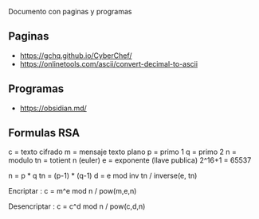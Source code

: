 Documento con paginas y programas

## Paginas

- https://gchq.github.io/CyberChef/
- https://onlinetools.com/ascii/convert-decimal-to-ascii

## Programas
- https://obsidian.md/

## Formulas RSA

c = texto cifrado
m = mensaje texto plano
p = primo 1
q = primo 2
n = modulo
tn = totient n (euler)
e = exponente (llave publica) 2^16+1 = 65537

n = p * q
tn = (p-1) * (q-1)
d = e mod inv tn  /  inverse(e, tn)

Encriptar          : c = m^e mod n    /  pow(m,e,n)

Desencriptar   : c = c^d  mod n    /  pow(c,d,n) 
